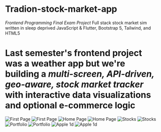 # Tradion-stock-market-app
*Frontend Programming Final Exam Project*
Full stack stock market sim written in sleep deprived JavaScript &amp; Flutter, Bootstrap 5, Tailwind, and HTML5

# Last semester's frontend project was a weather app but we're building a *multi-screen, API-driven, geo-aware, stock market tracker* with interactive data visualizations and optional e-commerce logic

![First Page](https://github.com/user-attachments/assets/09b41559-e434-4626-bd2f-dced4a3e940d)
![First Page](https://github.com/user-attachments/assets/09b41559-e434-4626-bd2f-dced4a3e940d)
![Home Page](https://github.com/user-attachments/assets/92ebcc5d-8e88-4a69-8da5-47849577af20)
![Home Page](https://github.com/user-attachments/assets/92ebcc5d-8e88-4a69-8da5-47849577af20)
![Stocks](https://github.com/user-attachments/assets/dfff2c40-42de-49bf-84e1-025da20c9aa6)
![Stocks](https://github.com/user-attachments/assets/dfff2c40-42de-49bf-84e1-025da20c9aa6)
![Portfolio](https://github.com/user-attachments/assets/c6f4199e-5885-4851-957d-718a32c26bb2)
![Portfolio](https://github.com/user-attachments/assets/c6f4199e-5885-4851-957d-718a32c26bb2)
![Apple 1d](https://github.com/user-attachments/assets/ccc2c069-2d27-442f-9e85-daf6819b9f30)
![Apple 1d](https://github.com/user-attachments/assets/ccc2c069-2d27-442f-9e85-daf6819b9f30)

